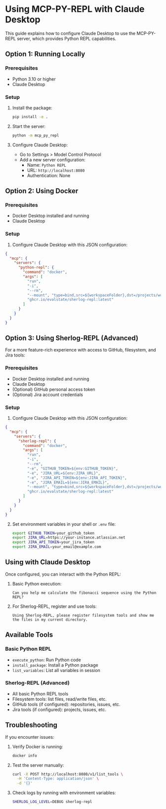 # Using MCP-PY-REPL with Claude Desktop

This guide explains how to configure Claude Desktop to use the MCP-PY-REPL server, which provides Python REPL capabilities.

## Option 1: Running Locally

### Prerequisites
- Python 3.10 or higher
- Claude Desktop

### Setup

1. Install the package:
   ```bash
   pip install -e .
   ```

2. Start the server:
   ```bash
   python -m mcp_py_repl
   ```

3. Configure Claude Desktop:
   - Go to Settings > Model Control Protocol
   - Add a new server configuration:
     - Name: `Python REPL`
     - URL: `http://localhost:8080`
     - Authentication: None

## Option 2: Using Docker

### Prerequisites
- Docker Desktop installed and running
- Claude Desktop

### Setup

1. Configure Claude Desktop with this JSON configuration:

```json
{
  "mcp": {
    "servers": {
      "python-repl": {
        "command": "docker",
        "args": [
          "run",
          "-i",
          "--rm",
          "--mount", "type=bind,src=${workspaceFolder},dst=/projects/workspace",
          "ghcr.io/evalstate/sherlog-repl:latest"
        ]
      }
    }
  }
}
```

## Option 3: Using Sherlog-REPL (Advanced)

For a more feature-rich experience with access to GitHub, filesystem, and Jira tools:

### Prerequisites
- Docker Desktop installed and running
- Claude Desktop
- (Optional) GitHub personal access token
- (Optional) Jira account credentials

### Setup

1. Configure Claude Desktop with this JSON configuration:

```json
{
  "mcp": {
    "servers": {
      "sherlog-repl": {
        "command": "docker",
        "args": [
          "run",
          "-i",
          "--rm",
          "-e", "GITHUB_TOKEN=${env:GITHUB_TOKEN}",
          "-e", "JIRA_URL=${env:JIRA_URL}",
          "-e", "JIRA_API_TOKEN=${env:JIRA_API_TOKEN}",
          "-e", "JIRA_EMAIL=${env:JIRA_EMAIL}",
          "--mount", "type=bind,src=${workspaceFolder},dst=/projects/workspace",
          "ghcr.io/evalstate/sherlog-repl:latest"
        ]
      }
    }
  }
}
```

2. Set environment variables in your shell or `.env` file:
   ```bash
   export GITHUB_TOKEN=your_github_token
   export JIRA_URL=https://your-instance.atlassian.net
   export JIRA_API_TOKEN=your_jira_token
   export JIRA_EMAIL=your_email@example.com
   ```

## Using with Claude Desktop

Once configured, you can interact with the Python REPL:

1. Basic Python execution:
   ```
   Can you help me calculate the fibonacci sequence using the Python REPL?
   ```

2. For Sherlog-REPL, register and use tools:
   ```
   Using Sherlog-REPL, please register filesystem tools and show me the files in my current directory.
   ```

## Available Tools

### Basic Python REPL
- `execute_python`: Run Python code
- `install_package`: Install a Python package
- `list_variables`: List all variables in session

### Sherlog-REPL (Advanced)
- All basic Python REPL tools
- Filesystem tools: list files, read/write files, etc.
- GitHub tools (if configured): repositories, issues, etc.
- Jira tools (if configured): projects, issues, etc.

## Troubleshooting

If you encounter issues:

1. Verify Docker is running:
   ```bash
   docker info
   ```

2. Test the server manually:
   ```bash
   curl -X POST http://localhost:8080/v1/list_tools \
     -H 'Content-Type: application/json' \
     -d '{}'
   ```

3. Check logs by running with environment variables:
   ```bash
   SHERLOG_LOG_LEVEL=DEBUG sherlog-repl
   ```